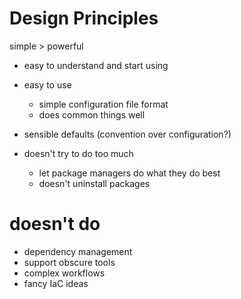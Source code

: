 
# Design Principles

simple > powerful

- easy to understand and start using
- easy to use
    - simple configuration file format
    - does common things well

- sensible defaults (convention over configuration?)

- doesn't try to do too much
    - let package managers do what they do best
    - doesn't uninstall packages

# doesn't do
- dependency management
- support obscure tools
- complex workflows
- fancy IaC ideas

